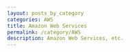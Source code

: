 ```yaml
---
layout: posts_by_category
categories: AWS
title: Amazon Web Services
permalink: /category/AWS
description: Amazon Web Services, etc.
---
```

